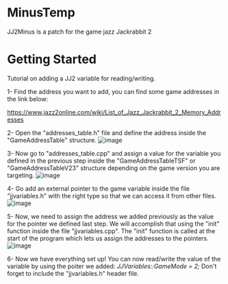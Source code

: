 # MinusTemp
JJ2Minus is a patch for the game jazz Jackrabbit 2


# Getting Started
Tutorial on adding a JJ2 variable for reading/writing.

1- Find the address you want to add, you can find some game addresses in the link below:

https://www.jazz2online.com/wiki/List_of_Jazz_Jackrabbit_2_Memory_Addresses

2- Open the "addresses_table.h" file and define the address inside the "GameAddressTable" structure.
![image](https://github.com/Mustafa1177/MinusTemp/assets/88726201/e2598f9f-e3a6-452d-9a14-f84fbc82fa82)

3- Now go to "addresses_table.cpp" and assign a value for the variable you defined in the previous step inside the "GameAddressTableTSF" or "GameAddressTableV23" structure depending on the game version you are targeting.
![image](https://github.com/Mustafa1177/MinusTemp/assets/88726201/ea58eae9-e2e1-4f66-a033-90a8314afe1d)

4- Go add an external pointer to the game variable inside the file "jjvariables.h" with the right type so that we can access it from other files.
![image](https://github.com/Mustafa1177/MinusTemp/assets/88726201/73279272-8cb0-4945-b4aa-60e8f5c75e54)

5- Now, we need to assign the address we added previously as the value for the pointer we defined last step. We will accomplish that using the "init" function inside the file "jjvariables.cpp". The "init" function is called at the start of the program which lets us assign the addresses to the pointers.
![image](https://github.com/Mustafa1177/MinusTemp/assets/88726201/b30a23e6-1ad0-4f2b-bd97-f7eea987eb95)

6- Now we have everything set up! You can now read/write the value of the variable by using the poiter we added:
*JJVariables::GameMode = 2;*
Don't forget to include the "jjvariables.h" header file.


